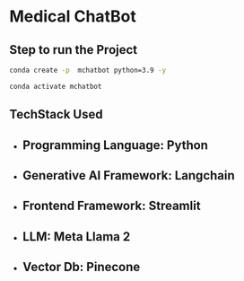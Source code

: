 # Medical ChatBot

## Step to run the Project

```bash
conda create -p  mchatbot python=3.9 -y
```

```bash
conda activate mchatbot
```



























## TechStack Used
- ## Programming Language: Python
- ## Generative AI Framework: Langchain 
- ## Frontend Framework: Streamlit
- ## LLM: Meta Llama 2
- ## Vector Db: Pinecone